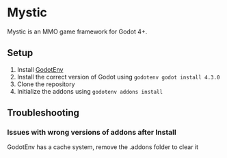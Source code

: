 # Mystic

Mystic is an MMO game framework for Godot 4+.

## Setup

1. Install [GodotEnv](https://github.com/chickensoft-games/GodotEnv/)
2. Install the correct version of Godot using `godotenv godot install 4.3.0`
3. Clone the repository
5. Initialize the addons using `godotenv addons install`


## Troubleshooting

### Issues with wrong versions of addons after Install

GodotEnv has a cache system, remove the .addons folder to clear it
